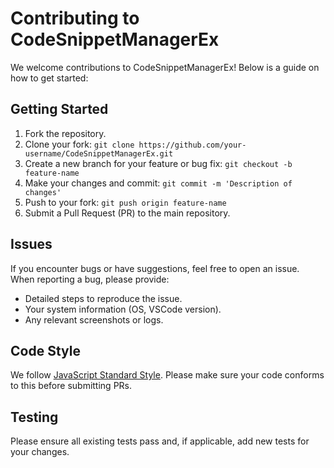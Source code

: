 # Contributing to CodeSnippetManagerEx

We welcome contributions to CodeSnippetManagerEx! Below is a guide on how to get started:

## Getting Started

1. Fork the repository.
2. Clone your fork: `git clone https://github.com/your-username/CodeSnippetManagerEx.git`
3. Create a new branch for your feature or bug fix: `git checkout -b feature-name`
4. Make your changes and commit: `git commit -m 'Description of changes'`
5. Push to your fork: `git push origin feature-name`
6. Submit a Pull Request (PR) to the main repository.

## Issues

If you encounter bugs or have suggestions, feel free to open an issue. When reporting a bug, please provide:
- Detailed steps to reproduce the issue.
- Your system information (OS, VSCode version).
- Any relevant screenshots or logs.

## Code Style

We follow [JavaScript Standard Style](https://standardjs.com/). Please make sure your code conforms to this before submitting PRs.

## Testing

Please ensure all existing tests pass and, if applicable, add new tests for your changes.
